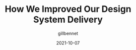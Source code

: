 ---
author: gillbennet
date: 2021-10-07
permalink: false
tags:
  - design-systems
  - processes
target_url: https://medium.com/newskit-design-system/how-we-improved-our-design-system-delivery-f0306a385a6d
title: How We Improved Our Design System Delivery
---
